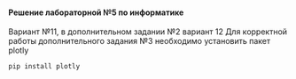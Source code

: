 #### Решение лабораторной №5 по информатике
Вариант №11, в дополнительном задании №2 вариант 12
Для корректной работы дополнительного задания №3 необходимо установить пакет plotly
```command
pip install plotly
```

